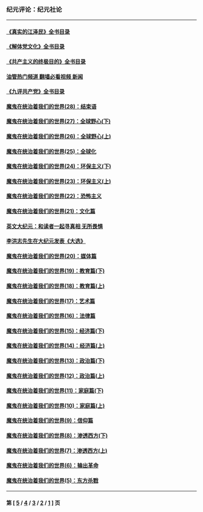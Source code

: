 ### 纪元评论：纪元社论
---
#### [《真实的江泽民》全书目录](../../pages/nsc422/n13721399.md?10120330) 
#### [《解体党文化》全书目录](../../pages/nsc422/n13721157.md?10120330) 
#### [《共产主义的终极目的》全书目录](../../pages/nsc422/n13721048.md?10120330) 
#### [油管热门频道 翻墙必看视频 新闻](ok?10120330)
#### [《九评共产党》全书目录](../../pages/nsc422/n13708085.md?10120330) 
#### [魔鬼在统治着我们的世界(28)：结束语](../../pages/nsc422/n10936246.md?10120330) 
#### [魔鬼在统治着我们的世界(27)：全球野心(下)](../../pages/nsc422/n10928319.md?10120330) 
#### [魔鬼在统治着我们的世界(26)：全球野心(上)](../../pages/nsc422/n10900318.md?10120330) 
#### [魔鬼在统治着我们的世界(25)：全球化](../../pages/nsc422/n10788205.md?10120330) 
#### [魔鬼在统治着我们的世界(24)：环保主义(下)](../../pages/nsc422/n10695307.md?10120330) 
#### [魔鬼在统治着我们的世界(23)：环保主义(上)](../../pages/nsc422/n10688613.md?10120330) 
#### [魔鬼在统治着我们的世界(22)：恐怖主义](../../pages/nsc422/n10614727.md?10120330) 
#### [魔鬼在统治着我们的世界(21)：文化篇](../../pages/nsc422/n10597706.md?10120330) 
#### [英文大纪元：和读者一起寻真相 无所畏惧](../../pages/nsc422/n12542027.md?10120330) 
#### [李洪志先生在大纪元发表《大选》](../../pages/nsc422/n12534746.md?10120330) 
#### [魔鬼在统治着我们的世界(20)：媒体篇](../../pages/nsc422/n10586579.md?10120330) 
#### [魔鬼在统治着我们的世界(19)：教育篇(下)](../../pages/nsc422/n10564808.md?10120330) 
#### [魔鬼在统治着我们的世界(18)：教育篇(上)](../../pages/nsc422/n10526970.md?10120330) 
#### [魔鬼在统治着我们的世界(17)：艺术篇](../../pages/nsc422/n10499093.md?10120330) 
#### [魔鬼在统治着我们的世界(16)：法律篇](../../pages/nsc422/n10485969.md?10120330) 
#### [魔鬼在统治着我们的世界(15)：经济篇(下)](../../pages/nsc422/n10469975.md?10120330) 
#### [魔鬼在统治着我们的世界(14)：经济篇(上)](../../pages/nsc422/n10457370.md?10120330) 
#### [魔鬼在统治着我们的世界(13)：政治篇(下)](../../pages/nsc422/n10448270.md?10120330) 
#### [魔鬼在统治着我们的世界(12)：政治篇(上)](../../pages/nsc422/n10444576.md?10120330) 
#### [魔鬼在统治着我们的世界(11)：家庭篇(下)](../../pages/nsc422/n10440961.md?10120330) 
#### [魔鬼在统治着我们的世界(10)：家庭篇(上)](../../pages/nsc422/n10435448.md?10120330) 
#### [魔鬼在统治着我们的世界(9)：信仰篇](../../pages/nsc422/n10432159.md?10120330) 
#### [魔鬼在统治着我们的世界(8)：渗透西方(下)](../../pages/nsc422/n10429603.md?10120330) 
#### [魔鬼在统治着我们的世界(7)：渗透西方(上)](../../pages/nsc422/n10426013.md?10120330) 
#### [魔鬼在统治着我们的世界(6)：输出革命](../../pages/nsc422/n10421536.md?10120330) 
#### [魔鬼在统治着我们的世界(5)：东方杀戮](../../pages/nsc422/n10417707.md?10120330) 

---
#### 第 [ [5](./5.md?10120330) / [4](./4.md?10120330) / [3](./3.md?10120330) / [2](./2.md?10120330) / [1](./1.md?10120330) ] 页
